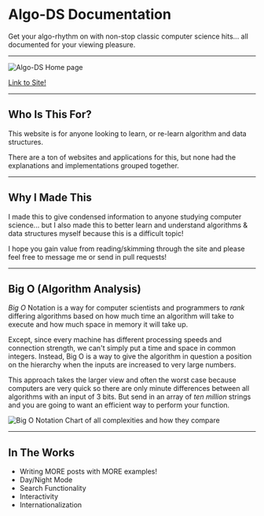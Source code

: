 # Algo-DS Documentation

Get your algo-rhythm on with non-stop classic computer science hits... all documented for your viewing pleasure.

---

![Algo-DS Home page](/Algo-DS.png)

[Link to Site!](https://algods.gatsbyjs.io/)

---

## Who Is This For?

This website is for anyone looking to learn, or re-learn algorithm and data structures.

There are a ton of websites and applications for this, but none had the explanations and implementations grouped together.

---

## Why I Made This

I made this to give condensed information to anyone studying computer science... but I also made this to better learn and understand algorithms & data structures myself because this is a difficult topic!

I hope you gain value from reading/skimming through the site and please feel free to message me or send in pull requests!

---

## Big O (Algorithm Analysis)

_Big O_ Notation is a way for computer scientists and programmers to _rank_ differing
algorithms based on how much time an algorithm will take to execute and how much space in memory it will take up.

Except, since every machine has different processing speeds and connection strength, we can't simply put a time and space
in common integers. Instead, Big O is a way to give the algorithm in question a position on the hierarchy when the inputs are increased to very large numbers.

This approach takes the larger view and often the worst case because computers are very quick so there are only
minute differences between all algorithms with an input of 3 bits. But send in an array of _ten million_ strings and you are going to want an efficient way to perform your function.

![Big O Notation Chart of all complexities and how they compare](/big-o-graph.png)

---

## In The Works

- Writing MORE posts with MORE examples!
- Day/Night Mode
- Search Functionality
- Interactivity
- Internationalization
